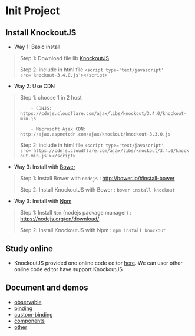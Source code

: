 # Init Project

## Install KnockoutJS

* Way 1: Basic install

> Step 1: Download file lib [KnockoutJS](http://knockoutjs.com/downloads/knockout-3.4.0.js)
>
> Step 2: include in html file `<script type='text/javascript' src='knockout-3.4.0.js'></script>`

* Way 2: Use CDN

> Step 1: choose 1 in 2 host
>
>         - CDNJS: https://cdnjs.cloudflare.com/ajax/libs/knockout/3.4.0/knockout-min.js
>
>         - Microsoft Ajax CDN: http://ajax.aspnetcdn.com/ajax/knockout/knockout-3.3.0.js
>
> Step 2: include in html file `<script type='text/javascript' src='https://cdnjs.cloudflare.com/ajax/libs/knockout/3.4.0/knockout-min.js'></script>`

* Way 3: Install with [Bower](http://bower.io/)

> Step 1: Install Bower with `nodejs` : http://bower.io/#install-bower
>
> Step 2: Install KnockoutJS with Bower : `bower install knockout`

* Way 3: Install with [Npm](https://www.npmjs.com/)

> Step 1: Install `Npm` (nodejs package manager) : https://nodejs.org/en/download/
>
> Step 2: Install KnockoutJS with Npm : `npm install knockout`

## Study online

* KnockoutJS provided one online code editor [here](http://learn.knockoutjs.com/). We can user other online code editor have support KnockoutJS

## Document and demos

* [observable](https://github.com/quach-duc-mulodo/try_knockoutjs/tree/observable)
* [binding](https://github.com/quach-duc-mulodo/try_knockoutjs/tree/binding)
* [custom-binding](https://github.com/quach-duc-mulodo/try_knockoutjs/tree/custom-binding)
* [components](#)
* [other](#)

